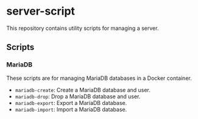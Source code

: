 # server-script

This repository contains utility scripts for managing a server.

## Scripts

### MariaDB

These scripts are for managing MariaDB databases in a Docker container.

- `mariadb-create`: Create a MariaDB database and user.
- `mariadb-drop`: Drop a MariaDB database and user.
- `mariadb-export`: Export a MariaDB database.
- `mariadb-import`: Import a MariaDB database.

